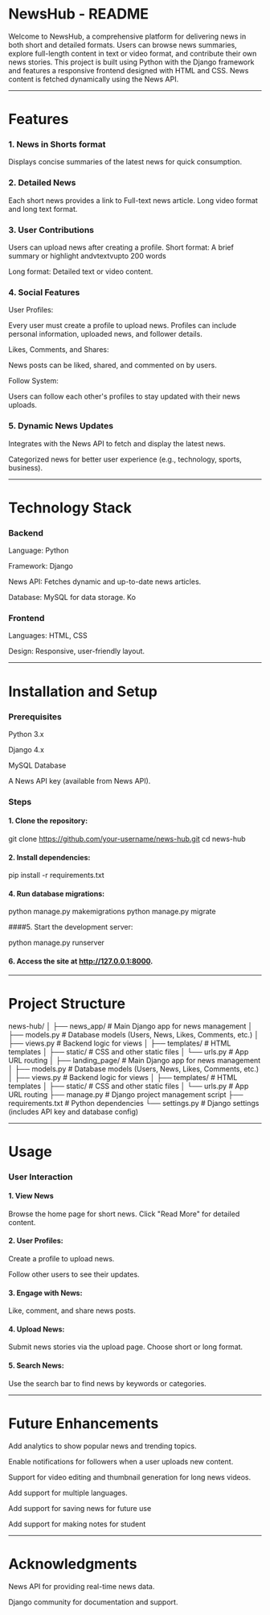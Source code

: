 # NewsHub - README

Welcome to NewsHub, a comprehensive platform for delivering news in both short and detailed formats. Users can browse news summaries, explore full-length content in text or video format, and contribute their own news stories. This project is built using Python with the Django framework and features a responsive frontend designed with HTML and CSS. News content is fetched dynamically using the News API.


---

# Features

### 1. News in Shorts format 
 Displays concise summaries of the latest news for quick consumption.


### 2. Detailed News

Each short news provides a link to Full-text news article.
Long video format and long text format.



### 3. User Contributions

Users can upload news after creating a profile.
Short format: A brief summary or highlight andvtextvupto 200 words

Long format: Detailed text or video content.


### 4. Social Features

User Profiles:

Every user must create a profile to upload news. Profiles can include personal information, uploaded news, and follower details.


Likes, Comments, and Shares:

News posts can be liked, shared, and commented on by users.


Follow System:

Users can follow each other's profiles to stay updated with their news uploads.



### 5. Dynamic News Updates

Integrates with the News API to fetch and display the latest news.

Categorized news for better user experience (e.g., technology, sports, business).



---

# Technology Stack

### Backend

Language: Python

Framework: Django

News API: Fetches dynamic and up-to-date news articles.

Database: MySQL for data storage.
Ko

### Frontend

Languages: HTML, CSS

Design: Responsive, user-friendly layout.



---

# Installation and Setup

### Prerequisites

Python 3.x

Django 4.x

MySQL Database

A News API key (available from News API).


### Steps

#### 1. Clone the repository:

git clone https://github.com/your-username/news-hub.git
cd news-hub


#### 2. Install dependencies:

pip install -r requirements.txt



#### 4. Run database migrations:

python manage.py makemigrations
python manage.py migrate


####5. Start the development server:

python manage.py runserver


#### 6. Access the site at http://127.0.0.1:8000.




---

# Project Structure

news-hub/
│
├── news_app/          # Main Django app for news management
│   ├── models.py      # Database models (Users, News, Likes, Comments, etc.)
│   ├── views.py       # Backend logic for views
│   ├── templates/     # HTML templates
│   ├── static/        # CSS and other static files
│   └── urls.py        # App URL routing
│
├── landing_page/      # Main Django app for news management
│   ├── models.py      # Database models (Users, News, Likes, Comments, etc.)
│   ├── views.py       # Backend logic for views
│   ├── templates/     # HTML templates
│   ├── static/        # CSS and other static files
│   └── urls.py        # App URL routing
├── manage.py          # Django project management script
├── requirements.txt   # Python dependencies
└── settings.py        # Django settings (includes API key and database config)


---

# Usage

### User Interaction

#### 1. View News   

Browse the home page for short news. Click "Read More" for detailed content.

#### 2. User Profiles:

Create a profile to upload news.

Follow other users to see their updates.



#### 3. Engage with News:

Like, comment, and share news posts.



#### 4. Upload News: 

Submit news stories via the upload page. Choose short or long format.


#### 5. Search News: 

Use the search bar to find news by keywords or categories.




---

# Future Enhancements

Add analytics to show popular news and trending topics.

Enable notifications for followers when a user uploads new content.

Support for video editing and thumbnail generation for long news videos.

Add support for multiple languages.

Add support for saving news for future use 

Add support for making notes for student 



---

# Acknowledgments

News API for providing real-time news data.

Django community for documentation and support.


